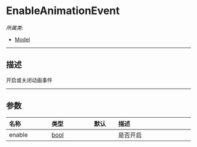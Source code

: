 # EnableAnimationEvent

*所属类*:
* [Model](/Api/Classes/Role/Model.md)
------------------------------------------------------------------------------------------
## 描述

开启或关闭动画事件

------------------------------------------------------------------------------------------
## 参数

|<div style="width:100px">名称</div>|<div style="width:100px">类型</div>|<div style="width:50px">默认</div>|<div style="width:350px">描述</div>|
|:---|:---|:---|:---|
|enable|[bool](/Api/DataType/Bool.md)||是否开启|
